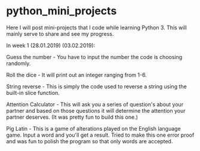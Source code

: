 # python_mini_projects
Here I will post mini-projects that I code while learning Python 3. This will mainly serve to share and see my progress.

In week 1 (28.01.2019) (03.02.2019):

Guess the number - You have to input the number the code is choosing randomly.

Roll the dice - It will print out an integer ranging from 1-6.

String reverse - This is simply the code used to reverse a string using the built-in slice function.

Attention Calculator - This will ask you a series of question's about your partner and based on those questions it will determine the attention your partner deserves. (It was pretty fun to build this one.)

Pig Latin -  This is a game of alterations played on the English language game. Input a word and you'll get a result. Tried to make this one error proof and was fun to polish the program so that only words are accepted.
